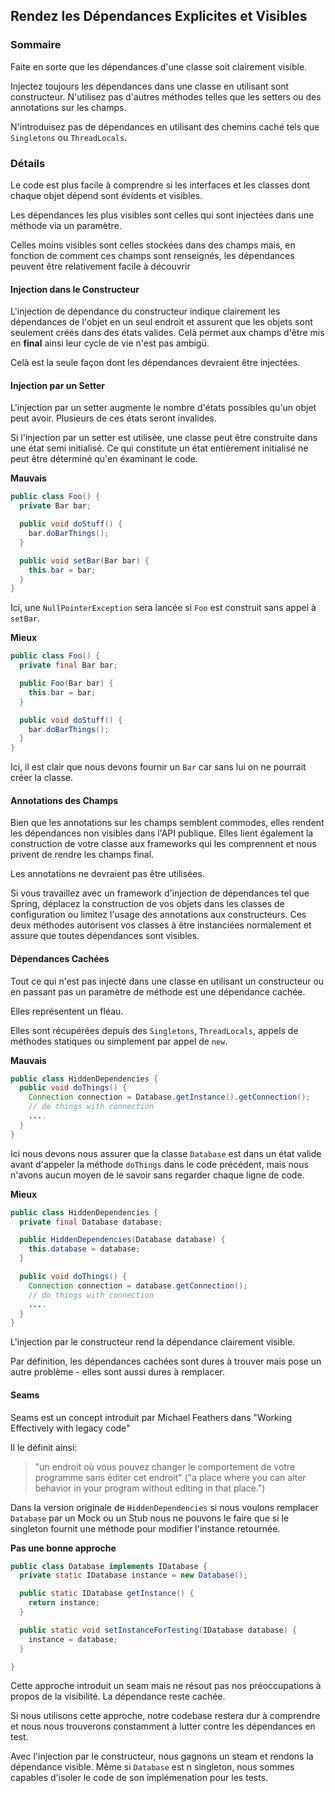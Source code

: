 ## Rendez les Dépendances Explicites et Visibles

### Sommaire

Faite en sorte que les dépendances d'une classe soit clairement visible.

Injectez toujours les dépendances dans une classe en utilisant sont constructeur. N'utilisez pas d'autres méthodes telles que les setters ou des annotations sur les champs.

N'introduisez pas de dépendances en utilisant des chemins caché tels que `Singletons` ou `ThreadLocals`.

### Détails

Le code est plus facile à comprendre si les interfaces et les classes dont chaque objet dépend sont évidents et visibles.

Les dépendances les plus visibles sont celles qui sont injectées dans une méthode via un paramètre.

Celles moins visibles sont celles stockées dans des champs mais, en fonction de comment ces champs sont renseignés, les dépendances peuvent être relativement facile à découvrir

#### Injection dans le Constructeur

L'injection de dépendance du constructeur indique clairement les dépendances de l'objet en un seul endroit et assurent que les objets sont seulement créés dans des états valides. Celà permet aux champs d'être mis en **final** ainsi leur cycle de vie n'est pas ambigü.

Celà est la seule façon dont les dépendances devraient être injectées.

#### Injection par un Setter

L'injection par un setter augmente le nombre d'états possibles qu'un objet peut avoir. Plusieurs de ces états seront invalides.

Si l'injection par un setter est utilisée, une classe peut être construite dans une état semi initialisé. Ce qui constitute un état entièrement initialisé ne peut être déterminé qu'en éxaminant le code.


**Mauvais**
```java
public class Foo() {
  private Bar bar;

  public void doStuff() {
    bar.doBarThings();
  }

  public void setBar(Bar bar) {
    this.bar = bar;
  }
}
```

Ici, une `NullPointerException` sera lancée si `Foo` est construit sans appel à `setBar`.

**Mieux**
```java
public class Foo() {
  private final Bar bar;

  public Foo(Bar bar) {
    this.bar = bar;
  }

  public void doStuff() {
    bar.doBarThings();
  }
}
```

Ici, il est clair que nous devons fournir un `Bar` car sans lui on ne pourrait créer la classe.

#### Annotations des Champs

Bien que les annotations sur les champs semblent commodes, elles rendent les dépendances non visibles dans l'API publique. Elles lient également la construction de votre classe aux frameworks qui les comprennent et nous privent de rendre les champs final.

Les annotations ne devraient pas être utilisées.

Si vous travaillez avec un framework d'injection de dépendances tel que Spring, déplacez la construction de vos objets dans les classes de configuration ou limitez l'usage des annotations aux constructeurs. Ces deux méthodes autorisent vos classes à être instanciées normalement et assure que toutes dépendances sont visibles.

#### Dépendances Cachées

Tout ce qui n'est pas injecté dans une classe en utilisant un constructeur ou en passant pas un paramètre de méthode est une dépendance cachée.

Elles représentent un fléau.

Elles sont récupérées depuis des `Singletons`, `ThreadLocals`, appels de méthodes statiques ou simplement par appel de `new`.


**Mauvais**
```java
public class HiddenDependencies {
  public void doThings() {
    Connection connection = Database.getInstance().getConnection();
    // do things with connection
    ....
  }
}
```

Ici nous devons nous assurer que la classe `Database` est dans un état valide avant d'appeler la méthode `doThings` dans le code précédent, mais nous n'avons aucun moyen de le savoir sans regarder chaque ligne de code.

**Mieux**
```java
public class HiddenDependencies {
  private final Database database;

  public HiddenDependencies(Database database) {
    this.database = database;
  }

  public void doThings() {
    Connection connection = database.getConnection();
    // do things with connection
    ....
  }
}
```

L'injection par le constructeur rend la dépendance clairement visible.

Par définition, les dépendances cachées sont dures à trouver mais pose un autre problème - elles sont aussi dures à remplacer.

#### Seams

Seams est un concept introduit par Michael Feathers dans "Working Effectively with legacy code"

Il le définit ainsi:

> "un endroit où vous pouvez changer le comportement de votre programme sans éditer cet endroit"
("a place where you can alter behavior in your program without editing in that place.")

Dans la version originale de `HiddenDependencies` si nous voulons remplacer `Database` par un Mock ou un Stub nous ne pouvons le faire que si le singleton fournit une méthode pour modifier l'instance retournée.


**Pas une bonne approche**
````java
public class Database implements IDatabase {
  private static IDatabase instance = new Database();

  public static IDatabase getInstance() {
    return instance;
  }

  public static void setInstanceForTesting(IDatabase database) {
    instance = database;
  }

}
````

Cette approche introduit un seam mais ne résout pas nos préoccupations à propos de la visibilité. La dépendance reste cachée.

Si nous utilisons cette approche, notre codebase restera dur à comprendre et nous nous trouverons constamment à lutter contre les dépendances en test.

Avec l'injection par le constructeur, nous gagnons un steam et rendons la dépendance visible. Même si `Database` est n singleton, nous sommes capables d'isoler le code de son implémenation pour les tests.


